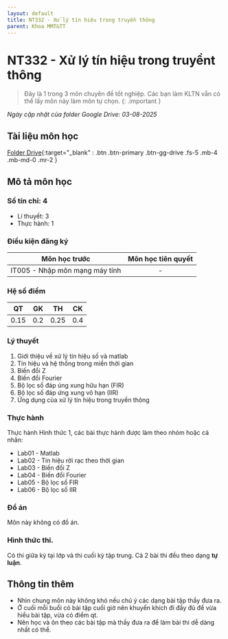 ```yaml
---
layout: default
title: NT332 - Xử lý tín hiệu trong truyền thông
parent: Khoa MMT&TT
---
```


# NT332 - Xử lý tín hiệu trong truyềnt thông

> Đây là 1 trong 3 môn chuyên đề tốt nghiệp. Các bạn làm KLTN vẫn có thể lấy môn này làm môn tự chọn.
{: .important }

*Ngày cập nhật của folder Google Drive: 03-08-2025*
## Tài liệu môn học

[Folder Drive](https://drive.google.com/drive/folders/1u71U2EYGw7qJ8dVPYmLn-VZLfWoNvyyI){:target="_blank" : .btn .btn-primary .btn-gg-drive .fs-5 .mb-4 .mb-md-0 .mr-2 }

## Mô tả môn học

### Số tín chỉ: 4
- Lí thuyết: 3
- Thực hành: 1

### Điều kiện đăng ký

| Môn học trước | Môn học tiên quyết |  
|------|-----|  
| <center>IT005 - Nhập môn mạng máy tính</center> | <center>-</center> |  

### Hệ số điểm

| QT | GK | TH | CK |  
|------|-----|-----|-----|  
| <center>0.15</center> | <center>0.2</center> | <center>0.25</center> | <center>0.4</center> |  

### Lý thuyết

1. Giới thiệu về xử lý tín hiệu số và matlab
2. Tín hiệu và hệ thống trong miền thời gian
3. Biến đổi Z
4. Biến đổi Fourier
5. Bộ lọc số đáp úng xung hữu hạn (FIR)
6. Bộ lọc số đáp ứng xung vô hạn (IIR)
7. Ứng dụng của xử lý tín hiệu trong truyền thông

### Thực hành

Thực hành Hình thức 1, các bài thực hành được làm theo nhóm hoặc cá nhân:
- Lab01 - Matlab
- Lab02 - Tín hiệu rời rạc theo thời gian
- Lab03 - Biến đổi Z
- Lab04 - Biến đổi Fourier
- Lab05 - Bộ lọc số FIR
- Lab06 - Bộ lọc số IIR

### Đồ án

Môn này không có đồ án.

### Hình thức thi.

Có thi giữa kỳ tại lớp và thi cuối kỳ tập trung. Cả 2 bài thi đều theo dạng **tự luận**.

## Thông tin thêm

- Nhìn chung môn này không khó nếu chú ý các dạng bài tập thầy đưa ra.
- Ở cuối mỗi buổi có bài tập cuối giờ nên khuyến khích đi đầy đủ để vừa hiểu bài tập, vừa có điểm qt.
- Nên học và ôn theo các bài tập mà thầy đưa ra để làm bài thi dễ dàng nhất có thể.
